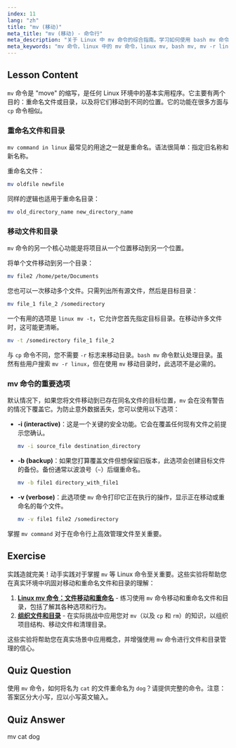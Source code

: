 ```yaml
---
index: 11
lang: "zh"
title: "mv (移动)"
meta_title: "mv (移动) - 命令行"
meta_description: "关于 Linux 中 mv 命令的综合指南。学习如何使用 bash mv 命令来移动和重命名文件和目录，使用 linux mv -t 等选项，以及防止意外覆盖。"
meta_keywords: "mv 命令，linux 中的 mv 命令，linux mv, bash mv, mv -r linux, linux mv -t, 移动文件，重命名文件，linux 命令行"
---
```


## Lesson Content

`mv` 命令是 "move" 的缩写，是任何 Linux 环境中的基本实用程序。它主要有两个目的：重命名文件或目录，以及将它们移动到不同的位置。它的功能在很多方面与 `cp` 命令相似。

### 重命名文件和目录

`mv command in linux` 最常见的用途之一就是重命名。语法很简单：指定旧名称和新名称。

重命名文件：

```bash
mv oldfile newfile
```

同样的逻辑也适用于重命名目录：

```bash
mv old_directory_name new_directory_name
```

### 移动文件和目录

`mv` 命令的另一个核心功能是将项目从一个位置移动到另一个位置。

将单个文件移动到另一个目录：

```bash
mv file2 /home/pete/Documents
```

您也可以一次移动多个文件。只需列出所有源文件，然后是目标目录：

```bash
mv file_1 file_2 /somedirectory
```

一个有用的选项是 `linux mv -t`，它允许您首先指定目标目录。在移动许多文件时，这可能更清晰。

```bash
mv -t /somedirectory file_1 file_2
```

与 `cp` 命令不同，您不需要 `-r` 标志来移动目录。`bash mv` 命令默认处理目录。虽然有些用户搜索 `mv -r linux`，但在使用 `mv` 移动目录时，此选项不是必需的。

### mv 命令的重要选项

默认情况下，如果您将文件移动到已存在同名文件的目标位置，`mv` 会在没有警告的情况下覆盖它。为防止意外数据丢失，您可以使用以下选项：

- **-i (interactive)**：这是一个关键的安全功能。它会在覆盖任何现有文件之前提示您确认。

  ```bash
  mv -i source_file destination_directory
  ```

- **-b (backup)**：如果您打算覆盖文件但想保留旧版本，此选项会创建目标文件的备份。备份通常以波浪号（`~`）后缀重命名。

  ```bash
  mv -b file1 directory_with_file1
  ```

- **-v (verbose)**：此选项使 `mv` 命令打印它正在执行的操作，显示正在移动或重命名的每个文件。

  ```bash
  mv -v file1 file2 /somedirectory
  ```

掌握 `mv command` 对于在命令行上高效管理文件至关重要。

## Exercise

实践造就完美！动手实践对于掌握 `mv` 等 Linux 命令至关重要。这些实验将帮助您在真实环境中巩固对移动和重命名文件和目录的理解：

1.  **[Linux mv 命令：文件移动和重命名](https://labex.io/zh/labs/linux-linux-mv-command-file-moving-and-renaming-209743)** - 练习使用 `mv` 命令移动和重命名文件和目录，包括了解其各种选项和行为。
2.  **[组织文件和目录](https://labex.io/zh/labs/linux-organizing-files-and-directories-387877)** - 在实际挑战中应用您对 `mv`（以及 `cp` 和 `rm`）的知识，以组织项目结构、移动文件和清理目录。

这些实验将帮助您在真实场景中应用概念，并增强使用 `mv` 命令进行文件和目录管理的信心。

## Quiz Question

使用 `mv` 命令，如何将名为 `cat` 的文件重命名为 `dog`？请提供完整的命令。注意：答案区分大小写，应以小写英文输入。

## Quiz Answer

mv cat dog
